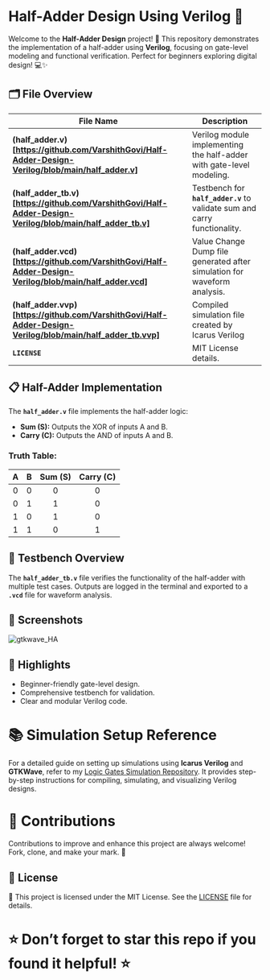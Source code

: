 # Half-Adder Design Using Verilog 🚀

Welcome to the **Half-Adder Design** project! 🎉 This repository demonstrates the implementation of a half-adder using **Verilog**, focusing on gate-level modeling and functional verification. Perfect for beginners exploring digital design! 💻✨

## 🗂 File Overview

| File Name           | Description                                                                 |
|---------------------|-----------------------------------------------------------------------------|
| **(half_adder.v)[https://github.com/VarshithGovi/Half-Adder-Design-Verilog/blob/main/half_adder.v]**  | Verilog module implementing the half-adder with gate-level modeling.        |
| **(half_adder_tb.v)[https://github.com/VarshithGovi/Half-Adder-Design-Verilog/blob/main/half_adder_tb.v]** | Testbench for **`half_adder.v`** to validate sum and carry functionality. |
| **(half_adder.vcd)[https://github.com/VarshithGovi/Half-Adder-Design-Verilog/blob/main/half_adder.vcd]**       | Value Change Dump file generated after simulation for waveform analysis.|
| **(half_adder.vvp)[https://github.com/VarshithGovi/Half-Adder-Design-Verilog/blob/main/half_adder_tb.vvp]**  |Compiled simulation file created by Icarus Verilog        |
| **`LICENSE`**       | MIT License details.                                                       |

## 📋 Half-Adder Implementation

The **`half_adder.v`** file implements the half-adder logic:

- **Sum (S):** Outputs the XOR of inputs A and B.
- **Carry (C):** Outputs the AND of inputs A and B.

### Truth Table:

| A | B | Sum (S) | Carry (C) |
|:-:|:-:|:-------:|:---------:|
| 0 | 0 |    0    |     0     |
| 0 | 1 |    1    |     0     |
| 1 | 0 |    1    |     0     |
| 1 | 1 |    0    |     1     |

## 📜 Testbench Overview

The **`half_adder_tb.v`** file verifies the functionality of the half-adder with multiple test cases. Outputs are logged in the terminal and exported to a **`.vcd`** file for waveform analysis.

## 📸 Screenshots

![gtkwave_HA](https://github.com/user-attachments/assets/95371756-70cd-49d4-bff0-09175fcb15fd)


## 🌟 Highlights

- Beginner-friendly gate-level design.
- Comprehensive testbench for validation.
- Clear and modular Verilog code.

# 📚 Simulation Setup Reference

For a detailed guide on setting up simulations using **Icarus Verilog** and **GTKWave**, refer to my [Logic Gates Simulation Repository](https://github.com/VarshithGovi/Logic_gates). It provides step-by-step instructions for compiling, simulating, and visualizing Verilog designs.

# 🤝 Contributions

Contributions to improve and enhance this project are always welcome! Fork, clone, and make your mark. 🚀

## 📜 License

📜 This project is licensed under the MIT License. See the [LICENSE](LICENSE) file for details.

# ⭐ Don’t forget to star this repo if you found it helpful! ⭐
